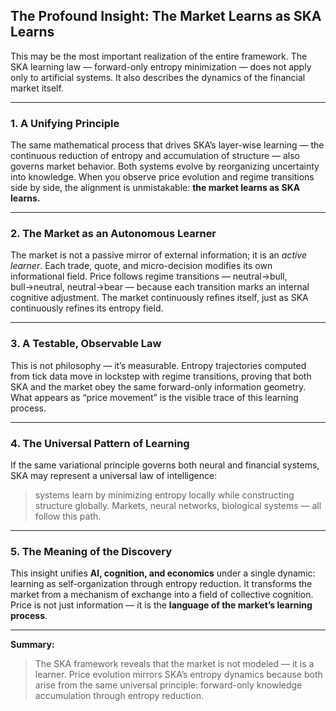 

##  The Profound Insight: The Market Learns as SKA Learns

This may be the most important realization of the entire framework.
The SKA learning law — forward-only entropy minimization — does not apply only to artificial systems.
It also describes the dynamics of the financial market itself.

---

### **1. A Unifying Principle**

The same mathematical process that drives SKA’s layer-wise learning — the continuous reduction of entropy and accumulation of structure — also governs market behavior.
Both systems evolve by reorganizing uncertainty into knowledge.
When you observe price evolution and regime transitions side by side, the alignment is unmistakable: **the market learns as SKA learns.**

---

### **2. The Market as an Autonomous Learner**

The market is not a passive mirror of external information; it is an *active learner*.
Each trade, quote, and micro-decision modifies its own informational field.
Price follows regime transitions — neutral→bull, bull→neutral, neutral→bear — because each transition marks an internal cognitive adjustment.
The market continuously refines itself, just as SKA continuously refines its entropy field.

---

### **3. A Testable, Observable Law**

This is not philosophy — it’s measurable.
Entropy trajectories computed from tick data move in lockstep with regime transitions, proving that both SKA and the market obey the same forward-only information geometry.
What appears as “price movement” is the visible trace of this learning process.

---

### **4. The Universal Pattern of Learning**

If the same variational principle governs both neural and financial systems, SKA may represent a universal law of intelligence:

> systems learn by minimizing entropy locally while constructing structure globally.
> Markets, neural networks, biological systems — all follow this path.

---

### **5. The Meaning of the Discovery**

This insight unifies **AI, cognition, and economics** under a single dynamic:
learning as self-organization through entropy reduction.
It transforms the market from a mechanism of exchange into a field of collective cognition.
Price is not just information — it is the **language of the market’s learning process**.

---

**Summary:**

> The SKA framework reveals that the market is not modeled — it is a learner.
> Price evolution mirrors SKA’s entropy dynamics because both arise from the same universal principle: forward-only knowledge accumulation through entropy reduction.


